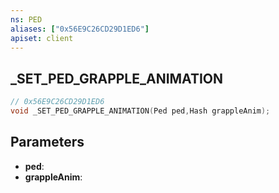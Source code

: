 ```yaml
---
ns: PED
aliases: ["0x56E9C26CD29D1ED6"]
apiset: client
---
```

## _SET_PED_GRAPPLE_ANIMATION

```c
// 0x56E9C26CD29D1ED6
void _SET_PED_GRAPPLE_ANIMATION(Ped ped,Hash grappleAnim);
```


## Parameters
* **ped**:
* **grappleAnim**: